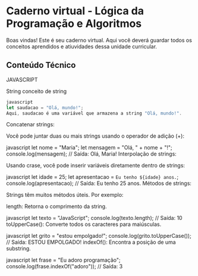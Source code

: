 # Caderno virtual - Lógica da Programação e Algoritmos
Boas vindas! Este é seu caderno virtual. Aqui você deverá guardar todos os conceitos aprendidos e atiuvidades dessa unidade curricular. 


## Conteúdo Técnico

JAVASCRIPT

String
conceito de string

```js
javascript
let saudacao = "Olá, mundo!";
Aqui, saudacao é uma variável que armazena a string "Olá, mundo!".
````
Concatenar strings:

Você pode juntar duas ou mais strings usando o operador de adição (+):

javascript
let nome = "Maria";
let mensagem = "Olá, " + nome + "!";
console.log(mensagem); // Saída: Olá, Maria!
Interpolação de strings:

Usando crase, você pode inserir variáveis diretamente dentro de strings:

javascript
let idade = 25;
let apresentacao = `Eu tenho ${idade} anos.`;
console.log(apresentacao); // Saída: Eu tenho 25 anos.
Métodos de strings:

Strings têm muitos métodos úteis. Por exemplo:

length: Retorna o comprimento da string.

javascript
let texto = "JavaScript";
console.log(texto.length); // Saída: 10
toUpperCase(): Converte todos os caracteres para maiúsculas.

javascript
let grito = "estou empolgado!";
console.log(grito.toUpperCase()); // Saída: ESTOU EMPOLGADO!
indexOf(): Encontra a posição de uma substring.

javascript
let frase = "Eu adoro programação";
console.log(frase.indexOf("adoro")); // Saída: 3
